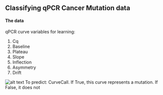 ## Classifying qPCR Cancer Mutation data

#### The data
qPCR curve variables for learning: 
1. Cq
2. Baseline
3. Plateau
4. Slope
5. Inflection
6. Asymmetry
7. Drift

![alt text](https://github.com/Finterly/qPCR-CurveCall-Classification-Cancer-Mutation/blob/master/img/pcr.png)
To predict: 
CurveCall. If True, this curve represents a mutation. If False, it does not





